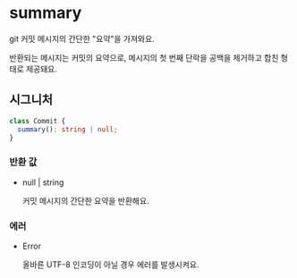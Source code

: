 # summary

git 커밋 메시지의 간단한 "요약"을 가져와요.

반환되는 메시지는 커밋의 요약으로, 메시지의 첫 번째 단락을 공백을 제거하고 합친 형태로 제공돼요.

## 시그니처

```ts
class Commit {
  summary(): string | null;
}
```

### 반환 값

<ul class="param-ul">
  <li class="param-li param-li-root">
    <span class="param-type">null | string</span>
    <br>
    <p class="param-description">커밋 메시지의 간단한 요약을 반환해요.</p>
  </li>
</ul>

### 에러

<ul class="param-ul">
  <li class="param-li param-li-root">
    <span class="param-type">Error</span>
    <br>
    <p class="param-description">올바른 UTF-8 인코딩이 아닐 경우 에러를 발생시켜요.</p>
  </li>
</ul>
